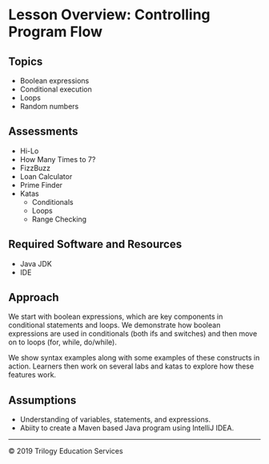 # Lesson Overview: Controlling Program Flow

## Topics

- Boolean expressions
- Conditional execution
- Loops
- Random numbers

## Assessments

- Hi-Lo
- How Many Times to 7?
- FizzBuzz
- Loan Calculator
- Prime Finder
- Katas
    - Conditionals
    - Loops
    - Range Checking

## Required Software and Resources

- Java JDK
- IDE

## Approach
We start with boolean expressions, which are key components in conditional statements and loops. We demonstrate how boolean expressions are used in conditionals (both ifs and switches) and then move on to loops (for, while, do/while). 

We show syntax examples along with some examples of these constructs in action. Learners then work on several labs and katas to explore how these features work.

## Assumptions
- Understanding of variables, statements, and expressions.
- Abiity to create a Maven based Java program using IntelliJ IDEA.

---
© 2019 Trilogy Education Services
